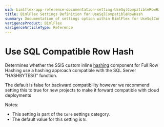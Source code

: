 ```yaml
---
uid: bimlflex-app-reference-documentation-setting-UseSqlCompatibleRowHash
title: BimlFlex Settings Definition for UseSqlCompatibleRowHash
summary: Documentation of settings option within BimlFlex for UseSqlCompatibleRowHash
varigenceProduct: BimlFlex
varigenceArticleType: Reference
---
```


# Use SQL Compatible Row Hash

Determines whether the SSIS custom inline [hashing](xref:bimlflex-concepts-hashing) component for Full Row Hashing use a hashing approach compatible with the SQL Server "HASHBYTES()" function.

The default is false for backward compatibility however we recommend setting this to true for new projects to make it forward compatible with cloud deployments

Notes:

* This setting is part of the `Core` settings category.
* The default value for this setting is `N`.
